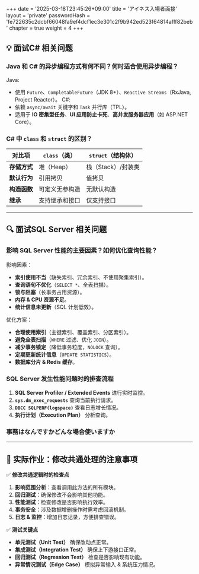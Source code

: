 +++
date = '2025-03-18T23:45:26+09:00'
title = 'アイネス入場者面接'
layout = 'private'
passwordHash = 'fe722635c2dcbf66048fa9ef4dcf1ec3e301c2f9b942ed523f64814afff82beb'
chapter = true
weight = 4
+++


## 💡 面试C# 相关问题

### Java 和 C# 的异步编程方式有何不同？何时适合使用异步编程？
Java:
- 使用 `Future`、`CompletableFuture`（JDK 8+）、`Reactive Streams`（RxJava, Project Reactor）。
C#:
- 依赖 `async/await` 关键字和 `Task` 并行库（TPL）。
- 适用于 **IO 密集型任务**、**UI 应用防止卡死**、**高并发服务器应用**（如 ASP.NET Core）。

### C# 中 `class` 和 `struct` 的区别？
| 对比项       | `class`（类） | `struct`（结构体） |
|-------------|-------------|------------------|
| **存储方式** | 堆（Heap） | 栈（Stack）/封装类 |
| **默认行为** | 引用拷贝 | 值拷贝 |
| **构造函数** | 可定义无参构造 | 无默认构造 |
| **继承** | 支持继承和接口 | 仅支持接口 |

---

## 🔍 面试SQL Server 相关问题

### **影响 SQL Server 性能的主要因素？如何优化查询性能？**
影响因素：
- **索引使用不当**（缺失索引、冗余索引、不使用聚集索引）。
- **查询语句不优化**（`SELECT *`、全表扫描）。
- **锁与阻塞**（长事务占用资源）。
- **内存 & CPU 资源不足**。
- **统计信息未更新**（SQL 计划低效）。

优化方案：
- **合理使用索引**（主键索引、覆盖索引、分区索引）。
- **避免全表扫描**（`WHERE` 过滤、优化 `JOIN`）。
- **减少事务锁定**（降低事务粒度，`NOLOCK` 查询）。
- **定期更新统计信息**（`UPDATE STATISTICS`）。
- **数据库分片 & Redis 缓存**。

### **SQL Server 发生性能问题时的排查流程**
1. **SQL Server Profiler / Extended Events** 进行实时监控。
2. **`sys.dm_exec_requests`** 查询当前执行请求。
3. **`DBCC SQLPERF(logspace)`** 查看日志增长情况。
4. **执行计划（Execution Plan）** 分析查询。


### **事務はなんですかどんな場合使いますか**
---

## 🔎 实际作业：修改共通处理的注意事项
✅ **修改共通逻辑时的检查点**
1. **影响范围分析**：查看调用此方法的所有模块。
2. **回归测试**：确保修改不会影响其他功能。
3. **性能测试**：检查修改是否影响执行效率。
4. **事务安全**：涉及数据增删操作时需考虑回滚机制。
5. **日志 & 监控**：增加日志记录，方便排查错误。

✅ **测试关键点**
- **单元测试（Unit Test）** 确保改动点正常。
- **集成测试（Integration Test）** 确保上下游接口正常。
- **回归测试（Regression Test）** 检查是否影响现有功能。
- **异常情况测试（Edge Case）** 模拟异常输入 & 系统压力情况。
